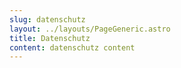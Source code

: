 ```yaml
---
slug: datenschutz
layout: ../layouts/PageGeneric.astro
title: Datenschutz
content: datenschutz content
---
```


